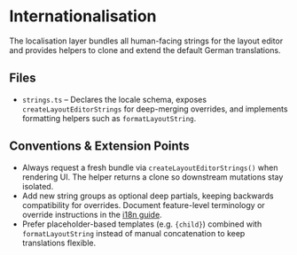 # Internationalisation

The localisation layer bundles all human-facing strings for the layout editor and provides helpers to clone and extend the default German translations.

## Files

- `strings.ts` – Declares the locale schema, exposes `createLayoutEditorStrings` for deep-merging overrides, and implements formatting helpers such as `formatLayoutString`.

## Conventions & Extension Points

- Always request a fresh bundle via `createLayoutEditorStrings()` when rendering UI. The helper returns a clone so downstream mutations stay isolated.
- Add new string groups as optional deep partials, keeping backwards compatibility for overrides. Document feature-level terminology or override instructions in the [i18n guide](../../docs/i18n.md).
- Prefer placeholder-based templates (e.g. `{child}`) combined with `formatLayoutString` instead of manual concatenation to keep translations flexible.
